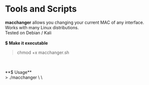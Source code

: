 # Tools and Scripts

**macchanger** allows you changing your current MAC of any interface.
</br>
Works with many Linux distributions.
</br >
Tested on Debian / Kali
</br >
</br >
**$ Make it executable**
</br >
> chmod +x macchanger.sh
</br >
</br >
**$ Usage**
</br >
> ./macchanger \<INTERFACE> \<NEW-MAC XX:XX:XX:XX:XX:XX>  
